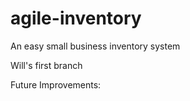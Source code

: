 # agile-inventory
An easy small business inventory system

Will's first branch

Future Improvements:
